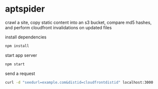# aptspider
crawl a site, copy static content into an s3 bucket, compare md5 hashes, and perform cloudfront invalidations on updated files

install dependencies
```bash
npm install
```

start app server
```bash
npm start
```

send a request
```bash
curl -d "seedurl=example.com&distid=cloudfrontdistid" localhost:3000
```
